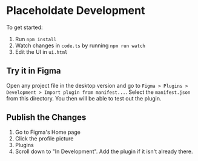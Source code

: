 # Placeholdate Development

To get started:

1. Run `npm install`
2. Watch changes in `code.ts` by running `npm run watch`
3. Edit the UI in `ui.html`

## Try it in Figma

Open any project file in the desktop version and go to `Figma > Plugins > Development > Import plugin from manifest...`. Select the `manifest.json` from this directory. You then will be able to test out the plugin.

## Publish the Changes

1. Go to Figma's Home page
2. Click the profile picture
3. Plugins
4. Scroll down to "In Development". Add the plugin if it isn't already there.